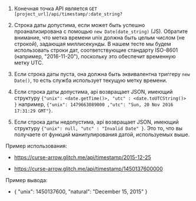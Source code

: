 1. Конечная точка API является `GET [project_url]/api/timestamp/:date_string?`

2. Строка даты допустима, если может быть успешно проанализирована с помощью `new Date(date_string)` (JS). Обратите внимание, что метка времени unix должна быть целым числом (не строкой), задающая миллисекунды. В нашем тесте мы будем использовать строки дат, соответствующие стандарту ISO-8601 (например, "2016-11-20"), поскольку это обеспечит временную метку UTC.
3. Если строка даты пуста, она должна быть эквивалентна триггеру `new Date()`, то есть служба использует текущую метку времени.
4. Если строка даты допустима, api возвращает JSON, имеющий структуру `{"unix": <date.getTime()>, "utc" : <date.toUTCString()> }` например, `{"unix": 1479663089000 ,"utc": "Sun, 20 Nov 2016 17:31:29 GMT"}`.
5. Если строка даты недопустима, api возвращает JSON, имеющий структуру `{"unix": null, "utc" : "Invalid Date" }`. Это то, что вы получаете от функций манипулирования датой, используемых выше.

Пример использования:

* https://curse-arrow.glitch.me/api/timestamp/2015-12-25

* https://curse-arrow.glitch.me/api/timestamp/1450137600000

Пример вывода:

* { "unix": 1450137600, "natural": "December 15, 2015" }